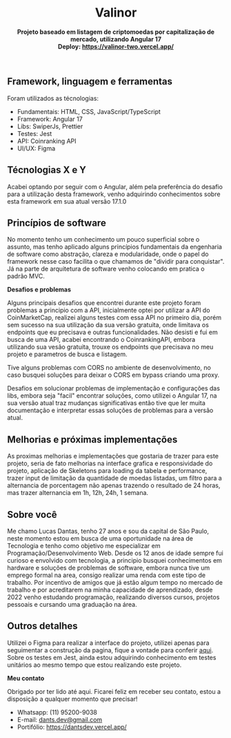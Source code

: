 <div align="center">
 
# Valinor
 
<strong>Projeto baseado em listagem de criptomoedas por capitalização de mercado, utilizando Angular 17
</br>
Deploy: https://valinor-two.vercel.app/
</strong>
</div>
<br>

## Framework, linguagem e ferramentas

Foram utilizados as técnologias: 
- Fundamentais: HTML, CSS, JavaScript/TypeScript 
- Framework: Angular 17
- Libs: SwiperJs, Prettier
- Testes: Jest
- API: Coinranking API
- UI/UX: Figma

 
## Técnologias X e Y

Acabei optando por seguir com o Angular, além pela preferência do desafio para a utilização desta framework, venho adquirindo conhecimentos sobre esta framework em sua atual versão 17.1.0

## Princípios de software

No momento tenho um conhecimento um pouco superficial sobre o assunto, mas tenho aplicado alguns princípios fundamentais da engenharia de software como abstração, clareza e modularidade, onde o papel do framework nesse caso facilita o que chamamos de "dividir para conquistar". Já na parte de arquitetura de software venho colocando em pratica o padrão MVC. 

**Desafios e problemas**

<p>Alguns principais desafios que encontrei durante este projeto foram problemas a principio com a API, inicialmente optei por utilizar a API do CoinMarketCap, realizei alguns testes com essa API no primeiro dia, porém sem sucesso na sua utilização da sua versão gratuita, onde limitava os endpoints que eu precisava e outras funcionalidades. Não desisti e fui em busca de uma API, acabei encontrando o CoinrankingAPI, embora utilizando sua vesão gratuita, trouxe os endpoints que precisava no meu projeto e parametros de busca e listagem.</p>
<p>Tive alguns problemas com CORS no ambiente de desenvolvimento, no caso busquei soluções para deixar o CORS em bypass criando uma proxy.</p>
<p>Desafios em solucionar problemas de implementação e configurações das libs, embora seja "facil" encontrar soluções, como utilizei o Angular 17, na sua versão atual traz mudanças significativas então tive que ler muita documentação e interpretar essas soluções de problemas para a versão atual.</p>

## Melhorias e próximas implementações

As proximas melhorias e implementações que gostaria de trazer para este projeto, seria de fato melhorias na interface grafica e responsividade do projeto, aplicação de Skeletons para loading da tabela e performance, trazer input de limitação da quantidade de moedas listadas, um filtro para a alternancia de porcentagem não apenas trazendo o resultado de 24 horas, mas trazer alternancia em 1h, 12h, 24h, 1 semana. 

## Sobre você

Me chamo Lucas Dantas, tenho 27 anos e sou da capital de São Paulo, neste momento estou em busca de uma oportunidade na área de Tecnologia e tenho como objetivo me especializar em Programação/Desenvolvimento Web. Desde os 12 anos de idade sempre fui curioso e envolvido com tecnologia, a principio busquei conhecimentos em hardware e soluções de problemas de software, embora nunca tive um emprego formal na area, consigo realizar uma renda com este tipo de trabalho. Por incentivo de amigos que já estão algum tempo no mercado de trabalho e por acreditarem na minha capacidade de aprendizado, desde 2022 venho estudando programação, realizando diversos cursos, projetos pessoais e cursando uma graduação na área.

## Outros detalhes

Utilizei o Figma para realizar a interface do projeto, utilizei apenas para seguimentar a construção da pagina, fique a vontade para conferir [aqui](https://www.figma.com/file/33gRRaEQhOxVHTa7YOzKyS/Cryptocurrency-dants?type=design&mode=design&t=u9sMUcBSsOfMb9e7-1).
Sobre os testes em Jest, ainda estou adquirindo conhecimento em testes unitários ao mesmo tempo que estou realizando este projeto.

**Meu contato**

Obrigado por ter lido até aqui.
Ficarei feliz em receber seu contato, estou a disposição a qualquer momento que precisar!

- Whatsapp: (11) 95200-9038
- E-mail: dants.dev@gmail.com
- Portifólio: https://dantsdev.vercel.app/
